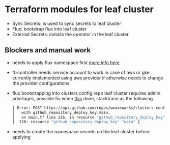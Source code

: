 # Terraform modules for leaf cluster

- Sync Secrets: is used to sync secrets to leaf cluster
- Flux: bootstrap flux into leaf cluster
- External Secrets: installs the operator in the leaf cluster


## Blockers and manual work

- needs to apply flux namespace first [more info here](https://github.com/weaveworks/clusters-config/blob/cluster-wge-2205/eksctl-clusters/terraform/flux/README.md)
- tf-controller needs service account to work in case of aws or gke currently implemented using aws provider if otherwise needs to change the provider configurations
- flux bootstrapping into clusters config repo leaf cluster requires admin privillages, possible fix when [this](https://github.com/weaveworks/clusters-config/issues/322) done, stacktrace as the following

  ```bash
  │ Error: POST https://api.github.com/repos/weaveworks/clusters-config/keys: 404 Not Found []
  │   with github_repository_deploy_key.main,
  │   on main.tf line 126, in resource "github_repository_deploy_key" "main":
  │  126: resource "github_repository_deploy_key" "main" {
  ```
- needs to create the namespace secrets on the leaf cluster before applying
